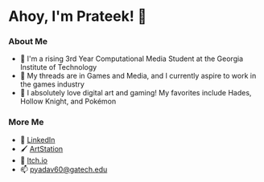 # Ahoy, I'm Prateek! 🐧

### **About Me**
- 🐝 I'm a rising 3rd Year Computational Media Student at the Georgia Institute of Technology
- 🌱 My threads are in Games and Media, and I currently aspire to work in the games industry
- 💖 I absolutely love digital art and gaming! My favorites include Hades, Hollow Knight, and Pokémon

### **More Me**
- 💼 <a href="https://www.linkedin.com/in/prateek-yadav-352a211b0/">LinkedIn</a>
- 🖌️ <a href="https://www.artstation.com/prateekyadav/">ArtStation</a>
- 👾 <a href="https://pyadav60.itch.io/">Itch.io</a>
- 📫 pyadav60@gatech.edu
